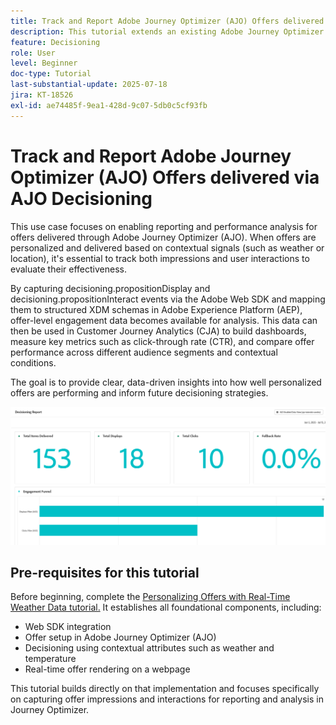 ```yaml
---
title: Track and Report Adobe Journey Optimizer (AJO) Offers delivered  via AJO Decisioning
description: This tutorial extends an existing Adobe Journey Optimizer (AJO) implementation that delivers personalized offers based on contextual data such as temperature. It outlines how to capture impression and interaction events and prepare the data for reporting within Journey Optimizer.
feature: Decisioning
role: User
level: Beginner
doc-type: Tutorial
last-substantial-update: 2025-07-18
jira: KT-18526
exl-id: ae74485f-9ea1-428d-9c07-5db0c5cf93fb
---
```

# Track and Report Adobe Journey Optimizer (AJO) Offers delivered  via AJO Decisioning

This use case focuses on enabling reporting and performance analysis for offers delivered through Adobe Journey Optimizer (AJO). When offers are personalized and delivered based on contextual signals (such as weather or location), it's essential to track both impressions and user interactions to evaluate their effectiveness.

By capturing decisioning.propositionDisplay and decisioning.propositionInteract events via the Adobe Web SDK and mapping them to structured XDM schemas in Adobe Experience Platform (AEP), offer-level engagement data becomes available for analysis. This data can then be used in Customer Journey Analytics (CJA) to build dashboards, measure key metrics such as click-through rate (CTR), and compare offer performance across different audience segments and contextual conditions.

The goal is to provide clear, data-driven insights into how well personalized offers are performing and inform future decisioning strategies.


    
![reporting-dashboard](assets/dashboard-reporting.png)


## Pre-requisites for this tutorial

Before beginning, complete the [Personalizing Offers with Real-Time Weather Data tutorial.](https://experienceleague.adobe.com/en/docs/journey-optimizer-learn/personalizing-offers-with-real-time-weather-data/introduction) It establishes all foundational components, including:

- Web SDK integration
- Offer setup in Adobe Journey Optimizer (AJO)
- Decisioning using contextual attributes such as weather and temperature
- Real-time offer rendering on a webpage

This tutorial builds directly on that implementation and focuses specifically on capturing offer impressions and interactions for reporting and analysis in Journey Optimizer.
